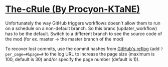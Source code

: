 # [The-cRule (By Procyon-KTaNE)](https://github.com/Procyon-KTaNE/The-cRule)

Unfortunately the way GitHub triggers workflows doesn't allow them to run on a schedule on a non-default branch. So this branc (updater_workflow) has to be the default. Switch to a different branch to see the source code of the mod (for ex. master -> the master branch of the mod)

To recover lost commits, use the commit hashes from [GitHub's reflog](https://api.github.com/repos/KtaneModules/The-cRule-Procyon-KTaNE/events) (add `?per_page=#&page=#` to the log URL to increase the page size (maximum is 100, default is 30) and/or specify the page number (default is 1)).

